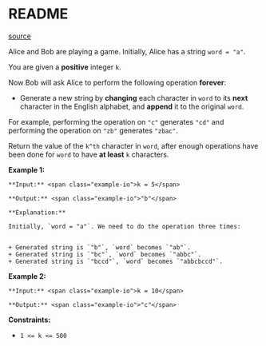 # README #
[source](https://leetcode.com/problems/find-the-k-th-character-in-string-game-i/)

Alice and Bob are playing a game. Initially, Alice has a string `word = "a"`.

You are given a **positive** integer `k`.

Now Bob will ask Alice to perform the following operation **forever**:


+ Generate a new string by **changing** each character in `word` to its **next** character in the English alphabet, and **append** it to the original `word`.


For example, performing the operation on `"c"` generates `"cd"` and performing the operation on `"zb"` generates `"zbac"`.

Return the value of the `k^th` character in `word`, after enough operations have been done for `word` to have **at least** `k` characters.


**Example 1:**

```
**Input:** <span class="example-io">k = 5</span>

**Output:** <span class="example-io">"b"</span>

**Explanation:**

Initially, `word = "a"`. We need to do the operation three times:


+ Generated string is `"b"`, `word` becomes `"ab"`.
+ Generated string is `"bc"`, `word` becomes `"abbc"`.
+ Generated string is `"bccd"`, `word` becomes `"abbcbccd"`.

```

**Example 2:**

```
**Input:** <span class="example-io">k = 10</span>

**Output:** <span class="example-io">"c"</span>
```


**Constraints:**


+ `1 <= k <= 500`


